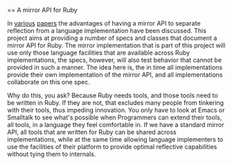 == A mirror API for Ruby

In [various][p1] [papers][p2] the advantages of having a mirror API to
separate reflection from a language implementation have been
discussed. This project aims at providing a number of specs and
classes that document a mirror API for Ruby. The mirror implementation
that is part of this project will use only those language facilities
that are available across Ruby implementations, the specs, however,
will also test behavior that cannot be provided in such a manner. The
idea here is, the in time all implementations provide their own
implementation of the mirror API, and all implementations collaborate
on this one spec.

Why do this, you ask? Because Ruby needs tools, and those tools need
to be written in Ruby. If they are not, that excludes many people from
tinkering with their tools, thus impeding innovation. You only have to
look at Emacs or Smalltalk to see what's possible when Programmers can
extend their tools, all tools, in a language they feel comfortable
in. If we have a standard mirror API, all tools that are written for
Ruby can be shared across implementations, while at the same time
allowing language implementers to use the facilities of their platform
to provide optimal reflective capabilities without tying them to
internals.

[p1]: http://www.cs.virginia.edu/~lorenz/papers/icse03/icse2003.pdf "Pluggable Reflection: Decoupling Meta-Interface and Implementation"

[p2]: http://bracha.org/mirrors.pdf "Mirrors: Design Principles for Meta-level Facilities of Object-Oriented Programming Languages"

